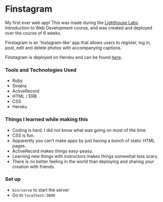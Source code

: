 # Finstagram

My first ever web app! This was made during the [Lighthouse Labs](https://www.lighthouselabs.ca/) Introduction to Web Development course, and was created and deployed over the course of 6 weeks.

Finstagram is an 'Instagram-like' app that allows users to register, log in, post, edit and delete photos with accompanying captions.

Finstagram is deployed on Heroku and can be found [here](https://intense-citadel-23622.herokuapp.com/).

### Tools and Technologies Used
- Ruby
- Sinatra
- ActiveRecord
- HTML / ERB
- CSS
- Heroku

### Things I learned while making this
- Coding is hard. I did not know what was going on most of the time.
- CSS is fun.
- Apparently you can't make apps by just having a bunch of static HTML pages.
- ActiveRecord makes things easy-peasy.
- Learning new things with instructors makes things somewhat less scary.
- There is no better feeling in the world than deploying and sharing your creation with friends.

### Set up
- `bin/serve` to start the server
- Go to `localhost:3000`